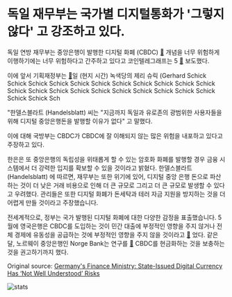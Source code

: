 # 독일 재무부는 국가별 디지털통화가 '그렇지 않다' 고 강조하고 있다.

독일 연방 재무부는 중앙은행이 발행한 디지털 화폐 (CBDC)  [🔗](https://www.bis.org/cpmi/publ/d174.pdf) 개념을 너무 위험하게 이행하기에는 너무 위험하다고 간주하고 있다고 코인텔레그래프는 5  [🔗](https://de.cointelegraph.com/news/germany-s-federal-ministry-of-finance-state-digital-currency-would-have-incalculable-risks)  보도했다.

이에 앞서 기획재정부는  [🔗](https://www.handelsblatt.com/finanzen/maerkte/devisen-rohstoffe/moeglicher-euro-coin-finanzministerium-warnt-vor-staatlicher-digitalwaehrung/22765758.html?ticket=ST-1712260-4cxDhqFamG9yfldktbKp-ap6)일 (현지 시간) 녹색당의 제리 슈릭 (Gerhard Schick Schick Schick Schick Schick Schick Schick Schick Schick Schick Schick Schick Schick Schick Schick Schick Schick Schick Schick Schick Schick Schick Schick Sch

"한델스블라트 (Handelsblatt) 씨는 "지금까지 독일과 유로존의 광범위한 사용자들을 위해 디지털 중앙은행돈을 발행할 이유가 없다" 고 말했다.

이에 대해 국방부는 CBDC가 CBDC에 잘 이해되지 않는 많은 위험을 내포하고 있다고 주장하고 있다.

한은은 또 중앙은행의 독립성을 위태롭게 할 수 있는 암호화 화폐를 발행할 경우 금융 시스템에서 더 강력한 입지를 확보할 수 있을 것이라고 밝혔다. 한델스블라트 (Handelsblatt) 에 따르면, 재무부는 또한 위기에 있어, 디지털 중앙 은행 돈으로 파산하는 것이 더 낮은 거래 비용으로 인해 더 큰 규모로 그리고 더 큰 규모로 발생할 수 있다고 우려했다. 관리들은 또한 디지털 화폐가 돈세탁과 테러 자금 지원을 방지하는 것을 더 어렵게 만들 것이라고 주장했습니다.

전세계적으로, 정부는 국가 발행된 디지털 화폐에 대한 다양한 감정을 표출했습니다. 5월에 영국은행은 CBDC를 도입하는 것이 민간 대출에 부정적인 영향을 주지 않거나 전체 경제에 유동성을 공급하는 것에 부정적인 영향을 주지 않을 것이라고  [🔗](https://cointelegraph.com/news/bank-of-england-issues-working-paper-on-central-bank-digital-currencies) 었다. 같은 달, 노르웨이 중앙은행인 Norge Bank는 연구를  [🔗](https://cointelegraph.com/news/norway-central-bank-considers-developing-digital-currency) CBDC를 현금화하는 것을 보충하는 것을 권고하기까지 했다.

Original source: [Germany's Finance Ministry: State-Issued Digital Currency Has ‘Not Well Understood’ Risks](https://cointelegraph.com/news/germany-s-finance-ministry-state-issued-digital-currency-has-not-well-understood-risks)

![stats](https://c.statcounter.com/11760860/0/a89fa40b/1/ "stats")
